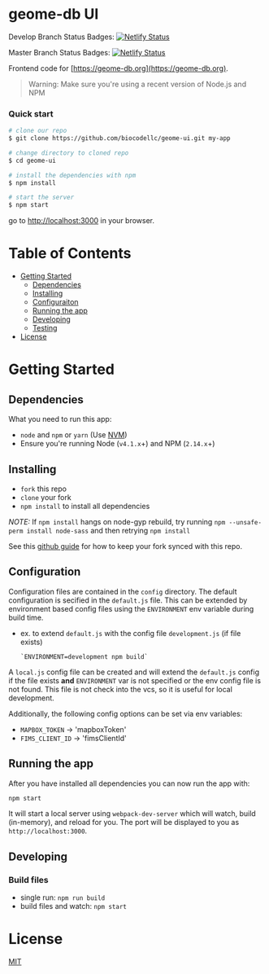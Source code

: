 # geome-db UI

Develop Branch Status Badges:
[![Netlify Status](https://api.netlify.com/api/v1/badges/16ceb81c-9b4d-4342-8e20-d3c35eb15b7a/deploy-status)](https://app.netlify.com/sites/geome-develop/deploys)

Master Branch Status Badges:
[![Netlify Status](https://api.netlify.com/api/v1/badges/07905dcf-c6b5-488d-9a93-b062b0ca13a3/deploy-status)](https://app.netlify.com/sites/geome-db/deploys)

Frontend code for [https://geome-db.org](https://geome-db.org).


>Warning: Make sure you're using a recent version of Node.js and NPM

### Quick start

```bash
# clone our repo
$ git clone https://github.com/biocodellc/geome-ui.git my-app

# change directory to cloned repo
$ cd geome-ui

# install the dependencies with npm
$ npm install

# start the server
$ npm start
```

go to [http://localhost:3000](http://localhost:3000) in your browser.

# Table of Contents

* [Getting Started](#getting-started)
    * [Dependencies](#dependencies)
    * [Installing](#installing)
    * [Configuraiton](#configuration)
    * [Running the app](#running-the-app)
    * [Developing](#developing)
    * [Testing](#testing)
* [License](#license)

# Getting Started

## Dependencies

What you need to run this app:
* `node` and `npm` or `yarn` (Use [NVM](https://github.com/creationix/nvm))
* Ensure you're running Node (`v4.1.x`+) and NPM (`2.14.x`+)

## Installing

* `fork` this repo
* `clone` your fork
* `npm install` to install all dependencies

*NOTE:* If `npm install` hangs on node-gyp rebuild, try running `npm --unsafe-perm install node-sass` and then retrying `npm install`

See this [github guide](https://help.github.com/articles/fork-a-repo/#step-3-configure-git-to-sync-your-fork-with-the-original-spoon-knife-repository) for how to keep your fork synced with this repo.

## Configuration

Configuration files are contained in the `config` directory. The default configuration is secified in the `default.js` file. This can be extended by environment based config files using the `ENVIRONMENT` env variable during build time.

 - ex. to extend `default.js` with the config file `development.js` (if file exists)
 
       `ENVIRONMENT=development npm build`

A `local.js` config file can be created and will extend the `default.js` config if the file exists **and** `ENVIRONMENT` var is not specified or the env config file is not found. This file is not check into the vcs, so it is useful for local development.

Additionally, the following config options can be set via env variables:

- `MAPBOX_TOKEN` -> 'mapboxToken'
- `FIMS_CLIENT_ID` -> 'fimsClientId'

## Running the app

After you have installed all dependencies you can now run the app with:
```bash
npm start
```

It will start a local server using `webpack-dev-server` which will watch, build (in-memory), and reload for you. The port will be displayed to you as `http://localhost:3000`.

## Developing

### Build files

* single run: `npm run build`
* build files and watch: `npm start`

<!-- ## Testing

#### 1. Unit Tests

* single run: `npm test`
* live mode (TDD style): `npm run test-watch` -->

# License

[MIT](/LICENSE)
